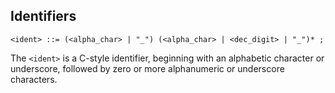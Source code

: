 ## Identifiers

```ebnf
<ident> ::= (<alpha_char> | "_") (<alpha_char> | <dec_digit> | "_")* ;
```

The `<ident>` is a C-style identifier, beginning with an alphabetic character or underscore,
followed by zero or more alphanumeric or underscore characters.
